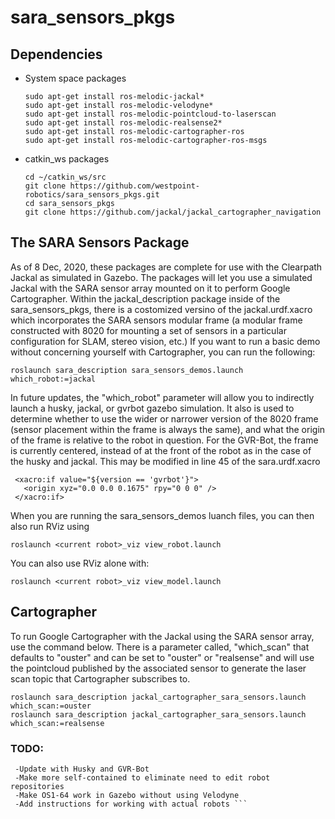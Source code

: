 # sara_sensors_pkgs

## Dependencies
- System space packages
   ``` 
   sudo apt-get install ros-melodic-jackal*
   sudo apt-get install ros-melodic-velodyne*
   sudo apt-get install ros-melodic-pointcloud-to-laserscan
   sudo apt-get install ros-melodic-realsense2*
   sudo apt-get install ros-melodic-cartographer-ros
   sudo apt-get install ros-melodic-cartographer-ros-msgs
   ```
- catkin_ws packages
   ``` 
   cd ~/catkin_ws/src 
   git clone https://github.com/westpoint-robotics/sara_sensors_pkgs.git
   cd sara_sensors_pkgs
   git clone https://github.com/jackal/jackal_cartographer_navigation
   ```

## The SARA Sensors Package

As of 8 Dec, 2020, these packages are complete for use with the Clearpath Jackal as simulated in Gazebo.  The packages will let you use a simulated Jackal with the SARA sensor array mounted on it to perform Google Cartographer.  Within the jackal_description package inside of the sara_sensors_pkgs, there is a costomized versino of the jackal.urdf.xacro which incorporates the SARA sensors modular frame (a modular frame constructed with 8020 for mounting a set of sensors in a particular configuration for SLAM, stereo vision, etc.)  If you want to run a basic demo without concerning yourself with Cartographer, you can run the following:

` roslaunch sara_description sara_sensors_demos.launch which_robot:=jackal `

In future updates, the "which_robot" parameter will allow you to indirectly launch a husky, jackal, or gvrbot gazebo simulation.  It also is used to determine whether to use the wider or narrower version of the 8020 frame (sensor placement within the frame is always the same), and what the origin of the frame is relative to the robot in question.  For the GVR-Bot, the frame is currently centered, instead of at the front of the robot as in the case of the husky and jackal.  This may be modified in line 45 of the sara.urdf.xacro

```
 <xacro:if value="${version == 'gvrbot'}">
   <origin xyz="0.0 0.0 0.1675" rpy="0 0 0" />
 </xacro:if> 
```
 
When you are running the sara_sensors_demos luanch files, you can then also run RViz using
```
roslaunch <current robot>_viz view_robot.launch
```

You can also use RViz alone with:
```
roslaunch <current robot>_viz view_model.launch
```
## Cartographer
To run Google Cartographer with the Jackal using the SARA sensor array, use the command below.  There is a parameter called, "which_scan" that defaults to "ouster" and can be set to "ouster" or "realsense" and will use the pointcloud published by the associated sensor to generate the laser scan topic that Cartographer subscribes to.
```
roslaunch sara_description jackal_cartographer_sara_sensors.launch which_scan:=ouster
roslaunch sara_description jackal_cartographer_sara_sensors.launch which_scan:=realsense
```


### TODO:
```
 -Update with Husky and GVR-Bot
 -Make more self-contained to eliminate need to edit robot repositories
 -Make OS1-64 work in Gazebo without using Velodyne
 -Add instructions for working with actual robots ```
